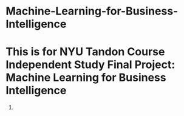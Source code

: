# Machine-Learning-for-Business-Intelligence
# This is for NYU Tandon Course Independent Study Final Project: Machine Learning for Business Intelligence 
1. 
